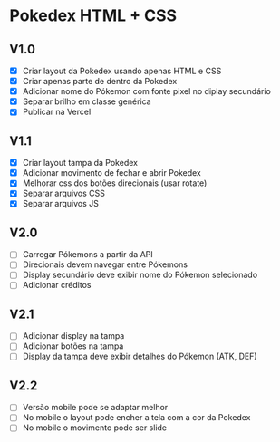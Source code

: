 # Pokedex HTML + CSS

## V1.0

- [x] Criar layout da Pokedex usando apenas HTML e CSS
- [x] Criar apenas parte de dentro da Pokedex
- [x] Adicionar nome do Pókemon com fonte pixel no diplay secundário
- [x] Separar brilho em classe genérica
- [x] Publicar na Vercel

## V1.1

- [x] Criar layout tampa da Pokedex
- [x] Adicionar movimento de fechar e abrir Pokedex
- [x] Melhorar css dos botões direcionais (usar rotate)
- [x] Separar arquivos CSS
- [x] Separar arquivos JS

## V2.0

- [ ] Carregar Pókemons a partir da API
- [ ] Direcionais devem navegar entre Pókemons
- [ ] Display secundário deve exibir nome do Pókemon selecionado
- [ ] Adicionar créditos

## V2.1

- [ ] Adicionar display na tampa
- [ ] Adicionar botões na tampa
- [ ] Display da tampa deve exibir detalhes do Pókemon (ATK, DEF)

## V2.2

- [ ] Versão mobile pode se adaptar melhor
- [ ] No mobile o layout pode encher a tela com a cor da Pokedex
- [ ] No mobile o movimento pode ser slide
